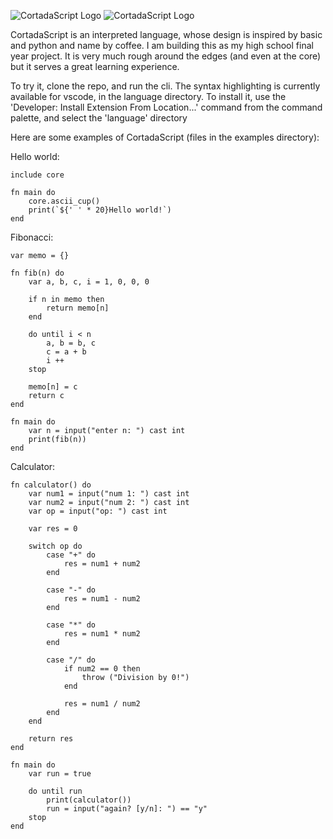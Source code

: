 ![CortadaScript Logo](./assets/gthub-header-dark.svg#gh-dark-mode-only)
![CortadaScript Logo](./assets/gthub-header-light.svg#gh-light-mode-only)

CortadaScript is an interpreted language, whose design is inspired by basic and python and name by coffee. I am building this as my high school final year project. It is very much rough around the edges (and even at the core) but it serves a great learning experience.

To try it, clone the repo, and run the cli. The syntax highlighting is currently available for vscode, in the language directory. To install it, use the 'Developer: Install Extension From Location...' command from the command palette, and select the 'language' directory

Here are some examples of CortadaScript (files in the examples directory):

Hello world:

```
include core

fn main do
    core.ascii_cup()
    print(`${' ' * 20}Hello world!`)
end
```

Fibonacci:

```
var memo = {}

fn fib(n) do
    var a, b, c, i = 1, 0, 0, 0
    
    if n in memo then
        return memo[n]
    end

    do until i < n 
        a, b = b, c
        c = a + b
        i ++
    stop
    
    memo[n] = c
    return c
end

fn main do
    var n = input("enter n: ") cast int
    print(fib(n))
end
```

Calculator:
```
fn calculator() do 
    var num1 = input("num 1: ") cast int
    var num2 = input("num 2: ") cast int
    var op = input("op: ") cast int

    var res = 0

    switch op do
        case "+" do
            res = num1 + num2
        end

        case "-" do 
            res = num1 - num2
        end

        case "*" do
            res = num1 * num2
        end

        case "/" do
            if num2 == 0 then
                throw ("Division by 0!")
            end

            res = num1 / num2
        end
    end

    return res
end

fn main do
    var run = true

    do until run
        print(calculator())
        run = input("again? [y/n]: ") == "y"
    stop
end
```